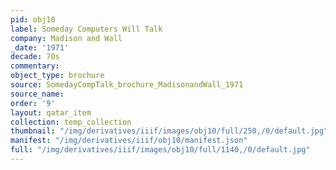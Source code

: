 ```yaml
---
pid: obj10
label: Someday Computers Will Talk
company: Madison and Wall
_date: '1971'
decade: 70s
commentary: 
object_type: brochure
source: SomedayCompTalk_brochure_MadisonandWall_1971
source_name: 
order: '9'
layout: qatar_item
collection: temp_collection
thumbnail: "/img/derivatives/iiif/images/obj10/full/250,/0/default.jpg"
manifest: "/img/derivatives/iiif/obj10/manifest.json"
full: "/img/derivatives/iiif/images/obj10/full/1140,/0/default.jpg"
---
```

